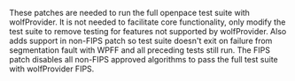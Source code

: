 These patches are needed to run the full openpace test suite with wolfProvider.
It is not needed to facilitate core functionality, only modify the test suite
to remove testing for features not supported by wolfProvider. Also adds support
in non-FIPS patch so test suite doesn't exit on failure from segmentation fault
with WPFF and all preceding tests still run.
The FIPS patch disables all non-FIPS approved algorithms to pass the full test
suite with wolfProvider FIPS.
